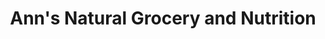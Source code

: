 ---
title: "Ann's Natural Grocery and Nutrition"
url: /arlington/anns-natural-grocery-and-nutrition/
shop: Supermarkt
---